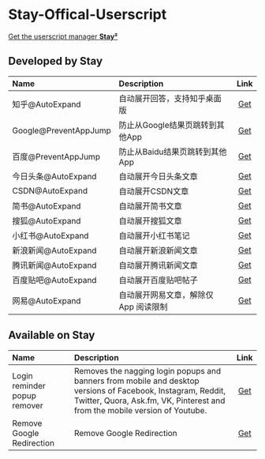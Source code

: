 # Stay-Offical-Userscript
[Get the userscript manager **Stay²**](https://github.com/shenruisi/Stay)

## Developed by Stay
|  Name | Description | Link |
| :---- | :---- | :----: |
| 知乎@AutoExpand | 自动展开回答，支持知乎桌面版 | [Get](https://raw.githubusercontent.com/shenruisi/Stay-Offical-Userscript/main/zhihu/stay-zhihu.user.js) |
| Google@PreventAppJump | 防止从Google结果页跳转到其他App | [Get](https://raw.githubusercontent.com/shenruisi/Stay-Offical-Userscript/main/google/stay-google.user.js) |
| 百度@PreventAppJump | 防止从Baidu结果页跳转到其他App | [Get](https://raw.githubusercontent.com/shenruisi/Stay-Offical-Userscript/main/baidu/stay-baidu.user.js) |
| 今日头条@AutoExpand | 自动展开今日头条文章 | [Get](https://raw.githubusercontent.com/shenruisi/Stay-Offical-Userscript/main/toutiao/stay-toutiao.user.js) |
| CSDN@AutoExpand | 自动展开CSDN文章 | [Get](https://raw.githubusercontent.com/shenruisi/Stay-Offical-Userscript/main/csdn/stay-csdn.user.js) |
| 简书@AutoExpand | 自动展开简书文章 | [Get](https://raw.githubusercontent.com/shenruisi/Stay-Offical-Userscript/main/jianshu/stay-jianshu.user.js) |
| 搜狐@AutoExpand | 自动展开搜狐文章 | [Get](https://raw.githubusercontent.com/shenruisi/Stay-Offical-Userscript/main/sohu/stay-sohu.user.js) |
| 小红书@AutoExpand | 自动展开小红书笔记 | [Get](https://raw.githubusercontent.com/shenruisi/Stay-Offical-Userscript/main/xhs/stay-xhs.user.js) |
| 新浪新闻@AutoExpand | 自动展开新浪新闻文章 | [Get](https://raw.githubusercontent.com/shenruisi/Stay-Offical-Userscript/main/sina/stay-sina.user.js) |
| 腾讯新闻@AutoExpand | 自动展开腾讯新闻文章 | [Get](https://raw.githubusercontent.com/shenruisi/Stay-Offical-Userscript/main/newsqq/stay-newsqq.user.js) |
| 百度贴吧@AutoExpand | 自动展开百度贴吧帖子 | [Get](https://raw.githubusercontent.com/shenruisi/Stay-Offical-Userscript/main/tieba/stay-tieba.user.js) |
| 网易@AutoExpand | 自动展开网易文章，解除仅 App 阅读限制 | [Get](https://raw.githubusercontent.com/shenruisi/Stay-Offical-Userscript/main/netease/stay-netease.user.js) |

## Available on Stay
|  Name | Description | Link |
| :---- | :---- | :----: |
| Login reminder popup remover | Removes the nagging login popups and banners from mobile and desktop versions of Facebook, Instagram, Reddit, Twitter, Quora, Ask.fm, VK, Pinterest and from the mobile version of Youtube. | [Get](https://greasyfork.org/scripts/395497-login-reminder-popup-remover/code/Login%20reminder%20popup%20remover.user.js#bypass=true) |
| Remove Google Redirection | Remove Google Redirection | [Get](https://github.com/kodango/Remove-Google-Redirection) |




